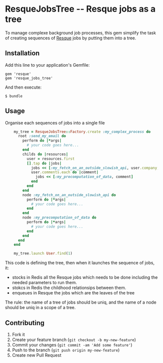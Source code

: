 # ResqueJobsTree -- Resque jobs as a tree

To manage complexe background job processes, this gem simplify the task of creating
sequences of [Resque](https://github.com/resque/resque) jobs by putting them into a tree.

## Installation

Add this line to your application's Gemfile:

    gem 'resque'
    gem 'resque_jobs_tree'

And then execute:

    $ bundle

## Usage

Organise each sequences of jobs into a single file

``` ruby
    my_tree = ResqueJobsTree::Factory.create :my_complex_process do
      root :send_my_email do
        perform do |*args|
          # your code goes here...
        end
        childs do |resources|
          user = resources.first
          [].tap do |jobs|
            jobs << [:my_fetch_on_an_outside_slowish_api, user.company, user.group]
            user.comments.each do |comment|
              jobs << [:my_precomputation_of_data, comment]
            end
          end
        end
        node :my_fetch_on_an_outside_slowish_api do
          perform do |*args|
            # your code goes here...
          end
        end
        node :my_precomputation_of_data do
          perform do |*args|
            # your code goes here...
          end
        end
      end
    end

    my_tree.launch User.find(1)
```

This code is defining the tree, then when it launches the sequence of jobs, it:
* stocks in Redis all the Resque jobs which needs to be done including the needed parameters to run them.
* stokcs in Redis the childhood relationsips between them.
* enqueues in Resque the jobs which are the leaves of the tree

The rule: the name of a tree of jobs should be uniq, and the name of a node should be uniq in a scope of a tree.

## Contributing

1. Fork it
2. Create your feature branch (`git checkout -b my-new-feature`)
3. Commit your changes (`git commit -am 'Add some feature'`)
4. Push to the branch (`git push origin my-new-feature`)
5. Create new Pull Request

